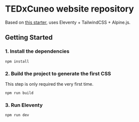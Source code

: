 # TEDxCuneo website repository

Based on [this starter](https://github.com/gregwolanski/eleventy-tailwindcss-alpinejs-starter), uses Eleventy + TailwindCSS + Alpine.js.

## Getting Started

### 1. Install the dependencies

```
npm install
```

### 2. Build the project to generate the first CSS

This step is only required the very first time.

```
npm run build
```

### 3. Run Eleventy

```
npm run dev
```
